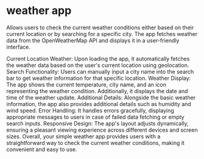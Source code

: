 # weather app 
Allows users to check the current weather conditions either based on their current location or by searching for a specific city. The app fetches weather data from the OpenWeatherMap API and displays it in a user-friendly interface.

Current Location Weather: Upon loading the app, it automatically fetches the weather data based on the user's current location using geolocation.
Search Functionality: Users can manually input a city name into the search bar to get weather information for that specific location.
Weather Display: The app shows the current temperature, city name, and an icon representing the weather condition. Additionally, it displays the date and time of the weather update.
Additional Details: Alongside the basic weather information, the app also provides additional details such as humidity and wind speed.
Error Handling: It handles errors gracefully, displaying appropriate messages to users in case of failed data fetching or empty search inputs.
Responsive Design: The app's layout adjusts dynamically, ensuring a pleasant viewing experience across different devices and screen sizes.
Overall, your simple weather app provides users with a straightforward way to check the current weather conditions, making it convenient and easy to use.